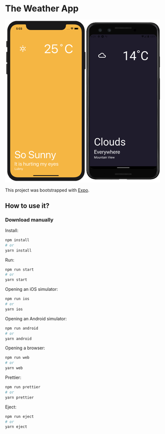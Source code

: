 # The Weather App

![srcreens](./img/devices_screens.png)

This project was bootstrapped with [Expo](https://expo.io/).

## How to use it?

### Download manually

Install:

```bash
npm install
# or
yarn install
```

Run:

```bash
npm run start
# or
yarn start
```

Opening an iOS simulator:

```bash
npm run ios
# or
yarn ios
```

Opening an Android simulator:

```bash
npm run android
# or
yarn android
```

Opening a browser:

```bash
npm run web
# or
yarn web
```

Prettier:
```bash
npm run prettier
# or
yarn prettier
```

Eject:
```bash
npm run eject
# or
yarn eject
```
